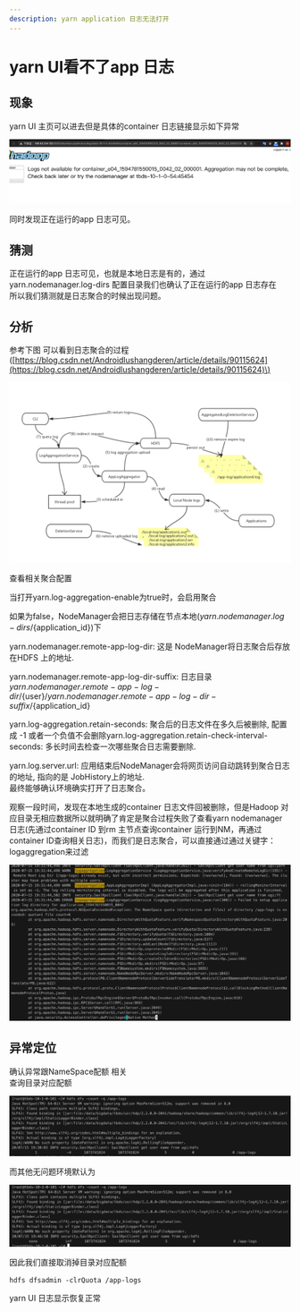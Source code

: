 ```yaml
---
description: yarn application 日志无法打开
---
```


# yarn UI看不了app 日志

## 现象

yarn UI 主页可以进去但是具体的container 日志链接显示如下异常

![](/images/log1.png)

同时发现正在运行的app 日志可见。

## 猜测

正在运行的app 日志可见，也就是本地日志是有的，通过yarn.nodemanager.log-dirs 配置目录我们也确认了正在运行的app 日志存在  
所以我们猜测就是日志聚合的时候出现问题。

## 分析

参考下图 可以看到日志聚合的过程\([https://blog.csdn.net/Androidlushangderen/article/details/90115624](https://blog.csdn.net/Androidlushangderen/article/details/90115624)\)

![](../.gitbook/assets/image%20%282%29.png)

查看相关聚合配置

当打开yarn.log-aggregation-enable为true时，会启用聚合

如果为false，NodeManager会把日志存储在节点本地\(${yarn.nodemanager.log-dirs}/${application\_id}\)下

yarn.nodemanager.remote-app-log-dir: 这是 NodeManager将日志聚合后存放在HDFS 上的地址.

yarn.nodemanager.remote-app-log-dir-suffix: 日志目录${yarn.nodemanager.remote-app-log-dir}/${user}/${yarn.nodemanager.remote-app-log-dir-suffix}/${application\_id}

yarn.log-aggregation.retain-seconds: 聚合后的日志文件在多久后被删除, 配置成 -1 或者一个负值不会删除yarn.log-aggregation.retain-check-interval-seconds: 多长时间去检查一次哪些聚合日志需要删除.

yarn.log.server.url: 应用结束后NodeManager会将网页访问自动跳转到聚合日志的地址, 指向的是 JobHistory上的地址.  
最终能够确认环境确实打开了日志聚合。

观察一段时间，发现在本地生成的container 日志文件回被删除，但是Hadoop 对应目录无相应数据所以就明确了肯定是聚合过程失败了查看yarn nodemanager 日志\(先通过container ID 到rm 主节点查询container 运行到NM，再通过container ID查询相关日志\)，而我们是日志聚合，可以直接通过通过关键字： logaggregation来过滤

![](/images/job2.png)

## 异常定位

确认异常跟NameSpace配额 相关  
查询目录对应配额

![](/images/job3.png)

而其他无问题环境默认为

![](/images/job4.png)

因此我们直接取消掉目录对应配额

```text
hdfs dfsadmin -clrQuota /app-logs
```

yarn UI 日志显示恢复正常
